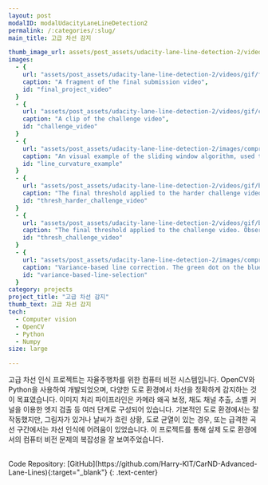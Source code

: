 ```yaml
---
layout: post
modalID: modalUdacityLaneLineDetection2
permalink: /:categories/:slug/
main_title: 고급 차선 감지

thumb_image_url: assets/post_assets/udacity-lane-line-detection-2/videos/gif/final_project_video.gif
images:
  - {
    url: "assets/post_assets/udacity-lane-line-detection-2/videos/gif/final_project_video.gif",
    caption: "A fragment of the final submission video",
    id: "final_project_video"
  }
  - {
    url: "assets/post_assets/udacity-lane-line-detection-2/videos/gif/challenge_video.gif",
    caption: "A clip of the challenge video",
    id: "challenge_video"
  }
  - {
    url: "assets/post_assets/udacity-lane-line-detection-2/images/compressed/line_curvature_example.png",
    caption: "An visual example of the sliding window algorithm, used to find the pixels belonging to each lane line. Here, polynomial functions were also fit to the lines, estimating the curvature.",
    id: "line_curvature_example"
  }
  - {
    url: "assets/post_assets/udacity-lane-line-detection-2/videos/gif/best__edge__threshold__sob25_m30-_L_d-09__closed__harder_challenge_video.gif",
    caption: "The final threshold applied to the harder challenge video. Observe that the lane lines can be seen even with all the noise in the system.",
    id: "thresh_harder_challenge_video"
  }
  - {
    url: "assets/post_assets/udacity-lane-line-detection-2/videos/gif/best__edge__threshold__sob25_m30-_L_d-09__closed__challenge_video.gif",
    caption: "The final threshold applied to the challenge video. Observe the line in the middle of the road, separating the two types of asphalt used in the road.",
    id: "thresh_challenge_video"
  }
  - {
    url: "assets/post_assets/udacity-lane-line-detection-2/images/compressed/Variance-based__line__selection.png",
    caption: "Variance-based line correction. The green dot on the blue line is placed based not on the width at that point, but on a fixed distance from the green point on the right line",
    id: "variance-based-line-selection"
  }
category: projects
project_title: "고급 차선 감지"
thumb_text: 고급 차선 감지
tech:
  - Computer vision
  - OpenCV
  - Python
  - Numpy
size: large

---
```


<div class="post-content-markdown">

고급 차선 인식 프로젝트는 자율주행차를 위한 컴퓨터 비전 시스템입니다. OpenCV와 Python을 사용하여 개발되었으며, 다양한 도로 환경에서 차선을 정확하게 감지하는 것이 목표였습니다. 이미지 처리 파이프라인은 카메라 왜곡 보정, 채도 채널 추출, 소벨 커널을 이용한 엣지 검출 등 여러 단계로 구성되어 있습니다. 기본적인 도로 환경에서는 잘 작동했지만, 그림자가 있거나 날씨가 흐린 상황, 도로 균열이 있는 경우, 또는 급격한 곡선 구간에서는 차선 인식에 어려움이 있었습니다. 이 프로젝트를 통해 실제 도로 환경에서의 컴퓨터 비전 문제의 복잡성을 잘 보여주었습니다.

<br>
Code Repository: [GitHub](https://github.com/Harry-KIT/CarND-Advanced-Lane-Lines){:target="_blank"}
{: .text-center}

</div>
